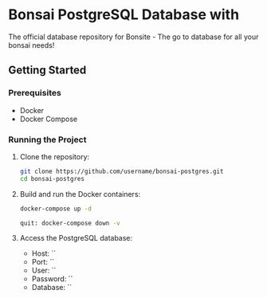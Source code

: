 # Bonsai PostgreSQL Database with

The official database repository for Bonsite - The go to database for all your bonsai needs!

## Getting Started

### Prerequisites

- Docker
- Docker Compose

### Running the Project

1. Clone the repository:

    ```bash
    git clone https://github.com/username/bonsai-postgres.git
    cd bonsai-postgres
    ```

2. Build and run the Docker containers:

    ```bash
    docker-compose up -d

    quit: docker-compose down -v
    ```

3. Access the PostgreSQL database:
   - Host: ``
   - Port: ``
   - User: ``
   - Password: ``
   - Database: ``
